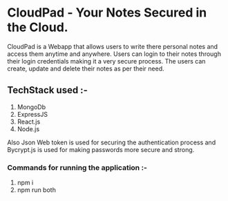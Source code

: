 # CloudPad - Your Notes Secured in the Cloud.

CloudPad is a Webapp that allows users to write there personal notes and access them anytime and anywhere. Users can login to their notes through their login credentials making it a very secure process. The users can create, update and delete their notes as per their need. 

## TechStack used :- 
1) MongoDb
2) ExpressJS
3) React.js
4) Node.js

Also Json Web token is used for securing the authentication process and Bycrypt.js is used for making passwords more secure and strong.

### Commands for running the application :- 
1) npm i
2) npm run both
